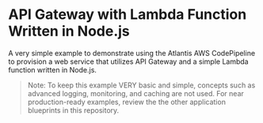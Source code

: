 # API Gateway with Lambda Function Written in Node.js

A very simple example to demonstrate using the Atlantis AWS CodePipeline to provision a web service that utilizes API Gateway and a simple Lambda function written in Node.js.

> Note: To keep this example VERY basic and simple, concepts such as advanced logging, monitoring, and caching are not used. For near production-ready examples, review the the other application blueprints in this repository.